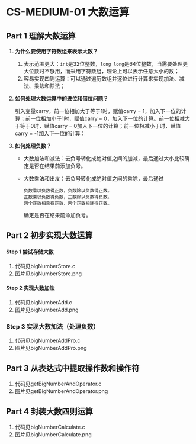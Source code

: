 # CS-MEDIUM-01 大数运算 

## Part 1 理解大数运算

1. **为什么要使用字符数组来表示大数？**
	1. 表示范围更大：`int`是32位整数，`long long`是64位整数，当需要处理更大位数时不够用，而采用字符数组，理论上可以表示任意大小的数； 
	2. 容易实现四则运算：可以通过遍历数组并逐位进行计算来实现加法、减法、乘法和除法； 


2. **如何处理大数运算中的进位和借位问题？**

	引入变量carry，前一位相加大于等于1时，赋值carry = 1，加入下一位的计算；前一位相加小于1时，赋值carry = 0，加入下一位的计算。前一位相减大于等于0时，赋值carry = 0加入下一位的计算；前一位相减小于时，赋值carry = -1加入下一位的计算；

3. **如何处理负数？**

	- 大数加法和减法：去负号转化成绝对值之间的加减，最后通过大小比较确定是否在结果前添加负号。 

	- 大数乘法和出发：去负号转化成绝对值之间的乘除，最后通过

		```text
		负数乘以负数得正数，负数除以负数得正数。
		正数乘以负数得负数，正数除以负数得负数。
		两个正数相乘得正数，两个正数相除得正数。
		```

		确定是否在结果前添加负号。



## Part 2 初步实现大数运算

#### Step 1 尝试存储大数

1. 代码见bigNumberStore.c 
2. 图片见bigNumberStore.png 

#### Step 2 实现大数加法

1. 代码见bigNumberAdd.c 
2. 图片见bigNumberAdd.png 

### Step 3 实现大数加法（处理负数）

1. 代码见bigNumberAddPro.c
2. 图片见bigNumberAddPro.png 



## Part 3 从表达式中提取操作数和操作符

1. 代码见getBigNumberAndOperator.c 
2. 图片见getBigNumberAndOperator.png 



## Part 4 封装大数四则运算

1. 代码见bigNumberCalculate.c 
2. 图片见bigNumberCalculate.png

